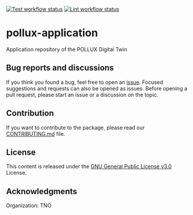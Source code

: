 [![Test workflow status](https://github.com/POLLUX-Digital-Twin/pollux-application/actions/workflows/python_test.yaml/badge.svg)](https://github.com/POLLUX-Digital-Twin/pollux-application/actions/workflows/python_test.yaml)
[![Lint workflow status](https://github.com/POLLUX-Digital-Twin/pollux-application/actions/workflows/python_lint.yaml/badge.svg)](https://github.com/POLLUX-Digital-Twin/pollux-application/actions/workflows/python_lint.yaml)


# pollux-application

Application repository of the POLLUX Digital Twin


## Bug reports and discussions

If you think you found a bug, feel free to open an [issue](https://github.com/POLLUX-Digital-Twin/pollux-application/issues).
Focused suggestions and requests can also be opened as issues. Before opening a pull request, please start an issue or a discussion on the topic.

## Contribution

If you want to contribute to the package, please read our [CONTRIBUTING.md](https://github.com/POLLUX-Digital-Twin/pollux-application/blob/main/CONTRIBUTING.md) file.

## License

This content is released under the [GNU General Public License v3.0](https://www.gnu.org/licenses/gpl-3.0.html) License.


## Acknowledgments
Organization: TNO